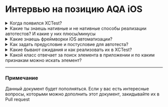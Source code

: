 # Интервью на позицию AQA iOS

<details>
  <summary>Когда появился XCTest?</summary>
  
  > Появился на WWDC 2016 iOS 10
</details>

<details>
  <summary>Какие ты знаешь нативные и не нативные способы реализации автотестов? И какие у них плюсы/минусы</summary>
  заглушка
</details>

<details>
  <summary>Какие знаешь фреймворки iOS автоматизации?</summary>
  заглушка
</details>

<details>
  <summary>Как задать предусловие и постусловие для автотеста?</summary>
  заглушка
</details>

<details>
  <summary>Какие бывают ожидания и как реализовать их в XCTest?</summary>
  заглушка
</details>

<details>
  <summary>Какой класс отвечает за поиск элемента в приложении и по каким признакам можно искать элемент?</summary>
  заглушка
</details>

---

### Примечание

Данный документ будет пополняться. Если у вас есть интересные вопросы, которыми можно дополнить этот документ, закидывайте их в Pull request
